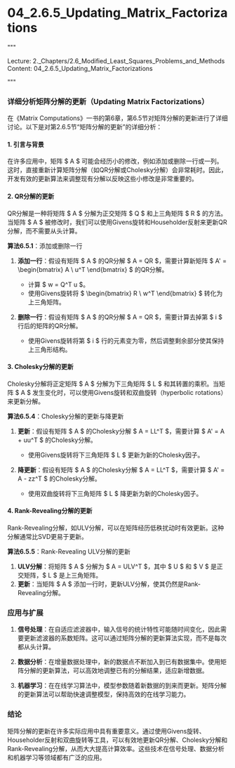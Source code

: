 # 04_2.6.5_Updating_Matrix_Factorizations

"""

Lecture: 2._Chapters/2.6_Modified_Least_Squares_Problems_and_Methods
Content: 04_2.6.5_Updating_Matrix_Factorizations

"""

### 详细分析矩阵分解的更新（Updating Matrix Factorizations）

在《Matrix Computations》一书的第6章，第6.5节对矩阵分解的更新进行了详细讨论。以下是对第2.6.5节“矩阵分解的更新”的详细分析：

#### 1. 引言与背景

在许多应用中，矩阵 $ A $ 可能会经历小的修改，例如添加或删除一行或一列。这时，直接重新计算矩阵分解（如QR分解或Cholesky分解）会非常耗时。因此，开发有效的更新算法来调整现有分解以反映这些小修改是非常重要的。

#### 2. QR分解的更新

QR分解是一种将矩阵 $ A $ 分解为正交矩阵 $ Q $ 和上三角矩阵 $ R $ 的方法。当矩阵 $ A $ 被修改时，我们可以使用Givens旋转和Householder反射来更新QR分解，而不需要从头计算。

**算法6.5.1**：添加或删除一行
1. **添加一行**：假设有矩阵 $ A $ 的QR分解 $ A = QR $，需要计算新矩阵 $ A' = \begin{bmatrix} A \\ u^T \end{bmatrix} $ 的QR分解。
    - 计算 $ w = Q^T u $。
    - 使用Givens旋转将 $ \begin{bmatrix} R \\ w^T \end{bmatrix} $ 转化为上三角矩阵。

2. **删除一行**：假设有矩阵 $ A $ 的QR分解 $ A = QR $，需要计算去掉第 $ i $ 行后的矩阵的QR分解。
    - 使用Givens旋转将第 $ i $ 行的元素变为零，然后调整剩余部分使其保持上三角形结构。

#### 3. Cholesky分解的更新

Cholesky分解将正定矩阵 $ A $ 分解为下三角矩阵 $ L $ 和其转置的乘积。当矩阵 $ A $ 发生变化时，可以使用Givens旋转和双曲旋转（hyperbolic rotations）来更新分解。

**算法6.5.4**：Cholesky分解的更新与降更新
1. **更新**：假设有矩阵 $ A $ 的Cholesky分解 $ A = LL^T $，需要计算 $ A' = A + uu^T $ 的Cholesky分解。
    - 使用Givens旋转将下三角矩阵 $ L $ 更新为新的Cholesky因子。

2. **降更新**：假设有矩阵 $ A $ 的Cholesky分解 $ A = LL^T $，需要计算 $ A' = A - zz^T $ 的Cholesky分解。
    - 使用双曲旋转将下三角矩阵 $ L $ 降更新为新的Cholesky因子。

#### 4. Rank-Revealing分解的更新

Rank-Revealing分解，如ULV分解，可以在矩阵经历低秩扰动时有效更新。这种分解通常比SVD更易于更新。

**算法6.5.5**：Rank-Revealing ULV分解的更新
1. **ULV分解**：将矩阵 $ A $ 分解为 $ A = ULV^T $，其中 $ U $ 和 $ V $ 是正交矩阵，$ L $ 是上三角矩阵。
2. **更新**：当矩阵 $ A $ 添加一行时，更新ULV分解，使其仍然是Rank-Revealing分解。

### 应用与扩展

1. **信号处理**：在自适应滤波器中，输入信号的统计特性可能随时间变化，因此需要更新滤波器的系数矩阵。这可以通过矩阵分解的更新算法实现，而不是每次都从头计算。

2. **数据分析**：在增量数据处理中，新的数据点不断加入到已有数据集中。使用矩阵分解的更新算法，可以高效地调整已有的分解结果，适应新增数据。

3. **机器学习**：在在线学习算法中，模型参数随着新数据的到来而更新。矩阵分解的更新算法可以帮助快速调整模型，保持高效的在线学习能力。

### 结论

矩阵分解的更新在许多实际应用中具有重要意义。通过使用Givens旋转、Householder反射和双曲旋转等工具，可以有效地更新QR分解、Cholesky分解和Rank-Revealing分解，从而大大提高计算效率。这些技术在信号处理、数据分析和机器学习等领域都有广泛的应用。